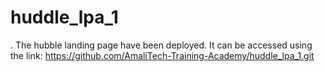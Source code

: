 # huddle_lpa_1
. The hubble landing page have been deployed. It can be accessed using the link: https://github.com/AmaliTech-Training-Academy/huddle_lpa_1.git
